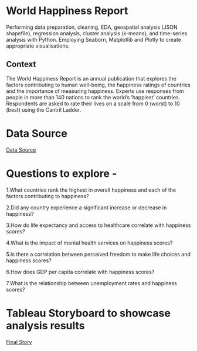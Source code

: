 # World Happiness Report
Performing data preparation, cleaning, EDA, geospatial analysis (JSON shapefile), regression analysis, cluster analysis (k-means), and time-series analysis with Python. Employing Seaborn, Matplotlib and Plotly to create appropriate visualisations.


## Context
The World Happiness Report is an annual publication that explores the factors contributing to human well-being, the happiness ratings of countries and the importance of measuring happiness. Experts use responses from people in more than 140 nations to rank the world’s ‘happiest’ countries. Respondents are asked to rate their lives on a scale from 0 (worst) to 10 (best) using the Cantril Ladder.

# Data Source
[Data Source](https://www.kaggle.com/datasets/unsdsn/world-happiness)

# Questions to explore -

1.What countries  rank the highest in overall happiness and each of the factors contributing to happiness?

2.Did any country experience a significant increase or decrease in happiness?

3.How do life expectancy and access to healthcare correlate with happiness scores?

4.What is the impact of mental health services on happiness scores?

5.Is there a correlation between perceived freedom to make life choices and happiness scores?

6.How does GDP per capita correlate with happiness scores?

7.What is the relationship between unemployment rates and happiness scores?

# Tableau Storyboard to showcase analysis results
[Final Story](https://public.tableau.com/app/profile/vineeta.sinha/viz/WorldHappinessInsight/Story1)

